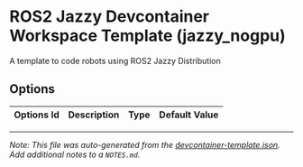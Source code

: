 
# ROS2 Jazzy Devcontainer Workspace Template (jazzy_nogpu)

A template to code robots using ROS2 Jazzy Distribution

## Options

| Options Id | Description | Type | Default Value |
|-----|-----|-----|-----|

---

_Note: This file was auto-generated from the [devcontainer-template.json](https://github.com/JuanCSUCoder/RobotEn/blob/main/src/humble_nogpu/devcontainer-template.json).  Add additional notes to a `NOTES.md`._
